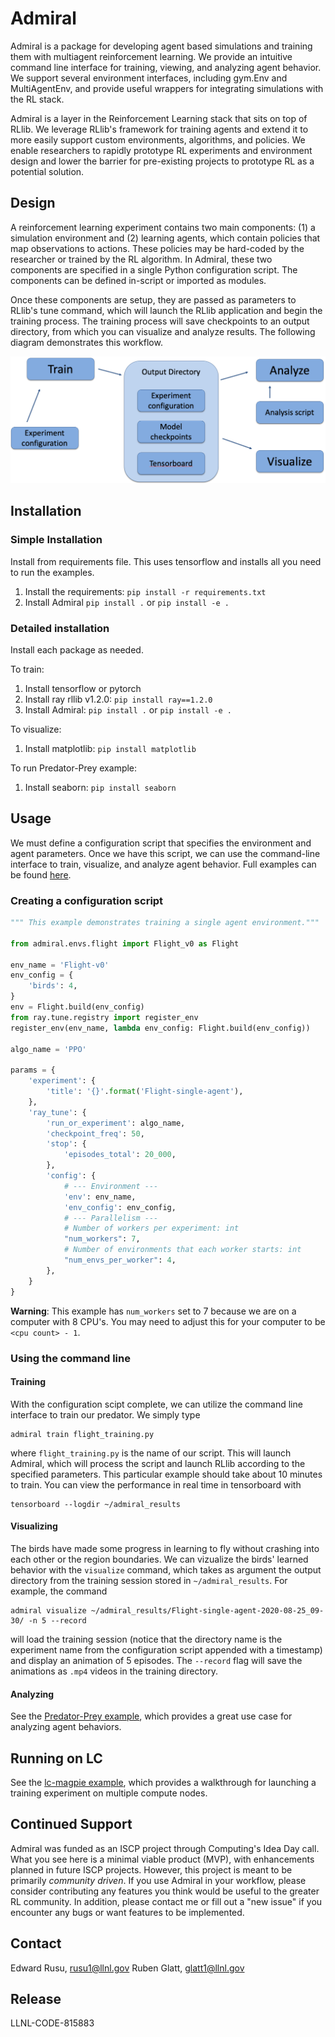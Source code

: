 # Admiral

Admiral is a package for developing agent based simulations and training them
with multiagent reinforcement learning. We provide an intuitive command line
interface for training, viewing, and analyzing agent behavior. We support
several environment interfaces, including gym.Env and MultiAgentEnv, and provide
useful wrappers for integrating simulations with the RL stack.

Admiral is a layer in the Reinforcement Learning stack that sits on top of RLlib.
We leverage RLlib's framework for training agents and extend it to more easily
support custom environments, algorithms, and policies. We enable researchers to
rapidly prototype RL experiments and environment design and lower the barrier
for pre-existing projects to prototype RL as a potential solution.

## Design
A reinforcement learning experiment contains two main components: (1) a simulation
environment and (2) learning agents, which contain policies that map observations
to actions. These policies may be hard-coded by the researcher or trained
by the RL algorithm. In Admiral, these two components are specified in a single
Python configuration script. The components can be defined in-script or imported
as modules.

Once these components are setup, they are passed as parameters to RLlib's
tune command, which will launch the RLlib application and begin the training
process. The training process will save checkpoints to an output directory,
from which you can visualize and analyze results. The following diagram
demonstrates this workflow.

![Workflow](.images/workflow.png)


## Installation

### Simple Installation
Install from requirements file. This uses tensorflow and installs all you need
to run the examples.
1. Install the requirements: `pip install -r requirements.txt`
1. Install Admiral `pip install .` or `pip install -e .`


### Detailed installation
Install each package as needed.

To train:
1. Install tensorflow or pytorch
1. Install ray rllib v1.2.0: `pip install ray==1.2.0`
1. Install Admiral: `pip install .` or `pip install -e .`

To visualize:
1. Install matplotlib: `pip install matplotlib`

To run Predator-Prey example:
1. Install seaborn: `pip install seaborn`


## Usage

We must define a configuration script that specifies the environment and agent
parameters. Once we have this script, we can use the command-line interface
to train, visualize, and analyze agent behavior. Full examples can be found
[here](examples/).

### Creating a configuration script

```python
""" This example demonstrates training a single agent environment."""

from admiral.envs.flight import Flight_v0 as Flight

env_name = 'Flight-v0'
env_config = {
    'birds': 4,
}
env = Flight.build(env_config)
from ray.tune.registry import register_env
register_env(env_name, lambda env_config: Flight.build(env_config))

algo_name = 'PPO'

params = {
    'experiment': {
        'title': '{}'.format('Flight-single-agent'),
    },
    'ray_tune': {
        'run_or_experiment': algo_name,
        'checkpoint_freq': 50,
        'stop': {
            'episodes_total': 20_000,
        },
        'config': {
            # --- Environment ---
            'env': env_name,
            'env_config': env_config,
            # --- Parallelism ---
            # Number of workers per experiment: int
            "num_workers": 7,
            # Number of environments that each worker starts: int
            "num_envs_per_worker": 4,
        },
    }
}
```

**Warning**: This example has `num_workers` set to 7 because we are on a computer
with 8 CPU's. You may need to adjust this for your computer to be `<cpu count> - 1`.

### Using the command line 

#### Training

With the configuration scipt complete, we can utilize the command line interface
to train our predator. We simply type

```
admiral train flight_training.py
```
where `flight_training.py` is the name of our script. This will launch
Admiral, which will process the script and launch RLlib according to the
specified parameters. This particular example should take about 10 minutes to
train. You can view the performance in real time in tensorboard with
```
tensorboard --logdir ~/admiral_results
```

#### Visualizing
The birds have made some progress in learning to fly without crashing into each
other or the region boundaries. We can vizualize the birds' learned behavior with
the `visualize` command, which takes as argument the output directory
from the training session stored in `~/admiral_results`. For example, the command

```
admiral visualize ~/admiral_results/Flight-single-agent-2020-08-25_09-30/ -n 5 --record
```

will load the training session (notice that the directory name is the experiment
name from the configuration script appended with a timestamp) and display an animation
of 5 episodes. The `--record` flag will save the animations as `.mp4` videos in
the training directory.

#### Analyzing

See the [Predator-Prey example](examples/predator_prey), which provides a great use case
for analyzing agent behaviors.

## Running on LC
See the [lc-magpie example](examples/lc-magpie/), which provides a walkthrough
for launching a training experiment on multiple compute nodes.

## Continued Support

Admiral was funded as an ISCP project through Computing's Idea Day call. What you
see here is a minimal viable product (MVP), with enhancements planned in future
ISCP projects. However, this project is meant to be primarily *community driven*.
If you use Admiral in your workflow, please consider contributing any features
you think would be useful to the greater RL community. In addition, please contact
me or fill out a "new issue" if you encounter any bugs or want features to be
implemented.

## Contact

Edward Rusu, rusu1@llnl.gov
Ruben Glatt, glatt1@llnl.gov

## Release

LLNL-CODE-815883

